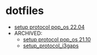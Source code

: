 # dotfiles

- [setup protocol pop_os 22.04](pop_os-22.04/SETUP.md)
- ARCHIVED:
  - [setup protocol pop_os 21.10](ARCHIVED/pop_os-21.10/SETUP.md)
  - [setup_protocol_i3gaps](ARCHIVED/i3gaps/SETUP.md)

